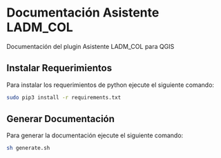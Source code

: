 # Documentación Asistente LADM_COL

Documentación del plugin Asistente LADM_COL para QGIS

## Instalar Requerimientos

Para instalar los requerimientos de python ejecute el siguiente comando:

```bash
sudo pip3 install -r requirements.txt
```

## Generar Documentación

Para generar la documentación ejecute el siguiente comando:

```bash
sh generate.sh
```
